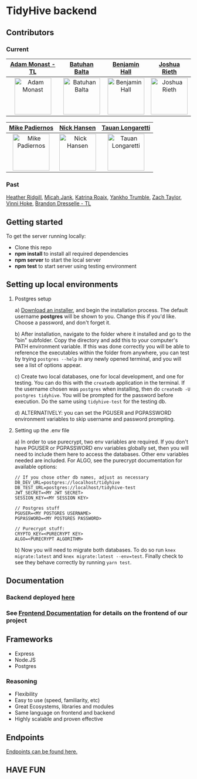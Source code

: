 # TidyHive backend

## Contributors

### Current

|                           [Adam Monast - TL](https://github.com/Adammonast)                           |                             [Batuhan Balta](https://github.com/baltabatuhan)                              |                             [Benjamin Hall](https://github.com/BenHall-7)                              |                             [Joshua Rieth](https://github.com/Bobj2018)                              |
| :---------------------------------------------------------------------------------------------------: | :-------------------------------------------------------------------------------------------------------: | :----------------------------------------------------------------------------------------------------: | :--------------------------------------------------------------------------------------------------: |
| <img alt="Adam Monast" src="https://avatars2.githubusercontent.com/Adammonast" width=100 height=100/> | <img alt="Batuhan Balta" src="https://avatars2.githubusercontent.com/baltabatuhan" width=100 height=100/> | <img alt="Benjamin Hall" src="https://avatars2.githubusercontent.com/BenHall-7" width=100 height=100/> | <img alt="Joshua Rieth" src="https://avatars2.githubusercontent.com/Bobj2018" width=100 height=100/> |

|                             [Mike Padiernos](https://github.com/mikepadiernos)                              |                             [Nick Hansen](https://github.com/Hansen-Nick)                              |                             [Tauan Longaretti](https://github.com/tauanlongaretti)                              |
| :---------------------------------------------------------------------------------------------------------: | :----------------------------------------------------------------------------------------------------: | :-------------------------------------------------------------------------------------------------------------: |
| <img alt="Mike Padiernos" src="https://avatars2.githubusercontent.com/mikepadiernos" width=100 height=100/> | <img alt="Nick Hansen" src="https://avatars2.githubusercontent.com/Hansen-Nick" width=100 height=100/> | <img alt="Tauan Longaretti" src="https://avatars2.githubusercontent.com/tauanlongaretti" width=100 height=100/> |

### Past

[Heather Ridgill](https://github.com/Heather-Ridgill), [Micah Jank](https://github.com/MicahJank), [Katrina Roaix](https://github.com/kroaix), [Yankho Trumble](https://github.com/Mayankho), [Zach Taylor](https://github.com/zbtaylor), [Vinni Hoke](https://github.com/vinnihoke), [Brandon Dresselle - TL](https://github.com/BDesselle)

## Getting started

To get the server running locally:

- Clone this repo
- **npm install** to install all required dependencies
- **npm server** to start the local server
- **npm test** to start server using testing environment

## Setting up local environments

1. Postgres setup

   a) [Download an installer](https://www.postgresql.org/download/), and begin the installation process. The default username **postgres** will be shown to you. Change this if you'd like. Choose a password, and don't forget it.

   b) After installation, navigate to the folder where it installed and go to the "bin" subfolder. Copy the directory and add this to your computer's PATH environment variable. If this was done correctly you will be able to reference the executables within the folder from anywhere, you can test by trying `postgres --help` in any newly opened terminal, and you will see a list of options appear.

   c) Create two local databases, one for local development, and one for testing. You can do this with the `createdb` application in the terminal. If the username chosen was `postgres` when installing, then do `createdb -U postgres tidyhive`. You will be prompted for the password before execution. Do the same using `tidyhive-test` for the testing db.

   d) ALTERNATIVELY: you can set the PGUSER and PGPASSWORD environment variables to skip username and password prompting.

2. Setting up the .env file

   a) In order to use purecrypt, two env variables are required. If you don't have PGUSER or PGPASSWORD env variables globally set, then you will need to include them here to access the databases. Other env variables needed are included. For ALGO, see the purecrypt documentation for available options:

   ```text
   // If you chose other db names, adjust as necessary
   DB_DEV_URL=postgres://localhost/tidyhive
   DB_TEST_URL=postgres://localhost/tidyhive-test
   JWT_SECRET=<MY JWT SECRET>
   SESSION_KEY=<MY SESSION KEY>

   // Postgres stuff
   PGUSER=<MY POSTGRES USERNAME>
   PGPASSWORD=<MY POSTGRES PASSWORD>

   // Purecrypt stuff:
   CRYPTO_KEY=<PURECRYPT KEY>
   ALGO=<PURECRYPT ALGORITHM>
   ```

   b) Now you will need to migrate both databases. To do so run `knex migrate:latest` and `knex migrate:latest --env=test`. Finally check to see they behave correctly by running `yarn test`.

## Documentation

### Backend deployed [here](https://dashboard.heroku.com/apps/stage-homerun-be)

### See [Frontend Documentation](https://github.com/Lambda-School-Labs/homerun-fe) for details on the frontend of our project

## Frameworks

- Express
- Node.JS
- Postgres

### Reasoning

- Flexibility
- Easy to use (speed, familiarity, etc)
- Great Ecosystems, libraries and modules
- Same language on frontend and backend
- Highly scalable and proven effective

## Endpoints

[Endpoints can be found here.](https://documenter.getpostman.com/view/9155829/SzKbMFcG?version=latest)

## HAVE FUN
